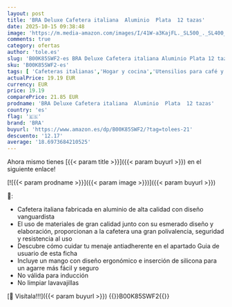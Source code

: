 ```yaml
---
layout: post
title: 'BRA Deluxe Cafetera italiana  Aluminio  Plata  12 tazas'
date: 2025-10-15 09:38:48
image: 'https://m.media-amazon.com/images/I/41W-a3KajFL._SL500_._SL400_.jpg'
comments: true
category: ofertas
author: 'tole.es'
slug: 'B00K85SWF2-es BRA Deluxe Cafetera italiana Aluminio Plata 12 tazas'
sku: 'B00K85SWF2-es'
tags: [ 'Cafeteras italianas','Hogar y cocina','Utensilios para café y té','bra','cafetera','🇪🇸', ]
actualPrice: 19.19 EUR
currency: EUR
price: 19.19
comparePrice: 21.85 EUR
prodname: 'BRA Deluxe Cafetera italiana  Aluminio  Plata  12 tazas'
country: 'es'
flag: '🇪🇸'
brand: 'BRA'
buyurl: 'https://www.amazon.es/dp/B00K85SWF2/?tag=tolees-21'
descuento: '12.17'
average: '18.6973684210525'
---
```


Ahora mismo tienes [{{< param title >}}]({{< param buyurl >}}) en el siguiente enlace!

[![{{< param prodname >}}]({{< param image >}})]({{< param buyurl >}})

🔎:

- Cafetera italiana fabricada en aluminio de alta calidad con diseño vanguardista
- El uso de materiales de gran calidad junto con su esmerado diseño y elaboración, proporcionan a la cafetera una gran polivalencia, seguridad y resistencia al uso
- Descubre cómo cuidar tu menaje antiadherente en el apartado Guia de usuario de esta ficha
- Incluye un mango con diseño ergonómico e inserción de silicona para un agarre más fácil y seguro
- No válida para inducción
- No limpiar lavavajillas

[🛒 Visítala!!!]({{< param buyurl >}})
{{<world>}}B00K85SWF2{{</world>}}

